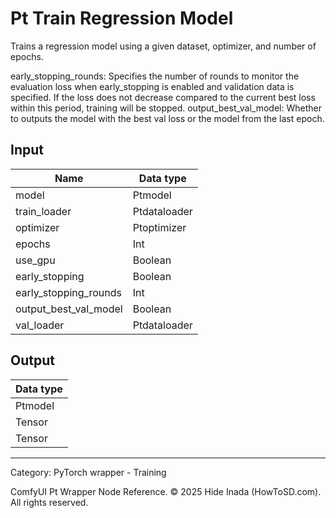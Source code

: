 # Pt Train Regression Model
Trains a regression model using a given dataset, optimizer, and number of epochs.  

early_stopping_rounds: Specifies the number of rounds to monitor the evaluation loss when early_stopping is enabled and validation data is specified. If the loss does not decrease compared to the current best loss within this period, training will be stopped.
output_best_val_model: Whether to outputs the model with the best val loss or the model from the last epoch.

## Input
| Name | Data type |
|---|---|
| model | Ptmodel |
| train_loader | Ptdataloader |
| optimizer | Ptoptimizer |
| epochs | Int |
| use_gpu | Boolean |
| early_stopping | Boolean |
| early_stopping_rounds | Int |
| output_best_val_model | Boolean |
| val_loader | Ptdataloader |

## Output
| Data type |
|---|
| Ptmodel |
| Tensor |
| Tensor |

<HR>
Category: PyTorch wrapper - Training

ComfyUI Pt Wrapper Node Reference. © 2025 Hide Inada (HowToSD.com). All rights reserved.
